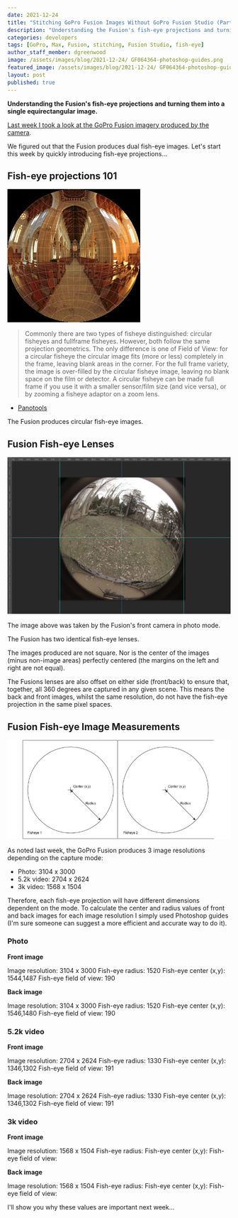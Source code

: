 ```yaml
---
date: 2021-12-24
title: "Stitching GoPro Fusion Images Without GoPro Fusion Studio (Part 2)"
description: "Understanding the Fusion's fish-eye projections and turning them into a single equirectangular image."
categories: developers
tags: [GoPro, Max, Fusion, stitching, Fusion Studio, fish-eye]
author_staff_member: dgreenwood
image: /assets/images/blog/2021-12-24/ GF064364-photoshop-guides.png
featured_image: /assets/images/blog/2021-12-24/ GF064364-photoshop-guides-sm.jpg
layout: post
published: true
---
```


**Understanding the Fusion's fish-eye projections and turning them into a single equirectangular image.**

[Last week I took a look at the GoPro Fusion imagery produced by the camera](/blog/2021/gopro-fusion-fisheye-stitching-part-1).

We figured out that the Fusion produces dual fish-eye images. Let's start this week by quickly introducing fish-eye projections...

## Fish-eye projections 101

<img class="img-fluid" src="/assets/images/blog/2021-12-24/circ_fisheye_panotools.jpeg" alt="Circular fish-eye guides" title="Circular fish-eye guides" />

> Commonly there are two types of fisheye distinguished: circular fisheyes and fullframe fisheyes. However, both follow the same projection geometrics. The only difference is one of Field of View: for a circular fisheye the circular image fits (more or less) completely in the frame, leaving blank areas in the corner. For the full frame variety, the image is over-filled by the circular fisheye image, leaving no blank space on the film or detector. A circular fisheye can be made full frame if you use it with a smaller sensor/film size (and vice versa), or by zooming a fisheye adaptor on a zoom lens.

- [Panotools](https://wiki.panotools.org/Fisheye_Projection)

The Fusion produces circular fish-eye images.

## Fusion Fish-eye Lenses

<img class="img-fluid" src="/assets/images/blog/2021-12-24/GF064364-photoshop-guides.png" alt="Photoshop Guides" title="Photoshop Guides" />

The image above was taken by the Fusion's front camera in photo mode.

The Fusion has two identical fish-eye lenses.

The images produced are not square. Nor is the center of the images (minus non-image areas) perfectly centered (the margins on the left and right are not equal).

The Fusions lenses are also offset on either side (front/back) to ensure that, together, all 360 degrees are captured in any given scene. This means the back and front images, whilst the same resolution, do not have the fish-eye projection in the same pixel spaces.

## Fusion Fish-eye Image Measurements

<img class="img-fluid" src="/assets/images/blog/2021-12-24/diagram-fusion2sphere.jpg" alt="GoPro Fusion Fisheye diagram" title="GoPro Fusion Fisheye diagram" />

As noted last week, the GoPro Fusion produces 3 image resolutions depending on the capture mode:

* Photo: 3104 x 3000
* 5.2k video: 2704 x 2624
* 3k video: 1568 x 1504

Therefore, each fish-eye projection will have different dimensions dependent on the mode. To calculate the center and radius values of front and back images for each image resolution I simply used Photoshop guides (I'm sure someone can suggest a more efficient and accurate way to do it).

### Photo

**Front image** 

Image resolution: 3104 x 3000
Fish-eye radius: 1520
Fish-eye center (x,y): 1544,1487
Fish-eye field of view: 190

**Back image** 

Image resolution: 3104 x 3000
Fish-eye radius: 1520
Fish-eye center (x,y): 1546,1480
Fish-eye field of view: 190


### 5.2k video

**Front image** 

Image resolution: 2704 x 2624
Fish-eye radius: 1330
Fish-eye center (x,y): 1346,1302
Fish-eye field of view: 191

**Back image** 

Image resolution: 2704 x 2624
Fish-eye radius: 1330
Fish-eye center (x,y): 1346,1302
Fish-eye field of view: 191

### 3k video

**Front image** 

Image resolution: 1568 x 1504
Fish-eye radius: 
Fish-eye center (x,y): 
Fish-eye field of view: 

**Back image** 

Image resolution: 1568 x 1504
Fish-eye radius: 
Fish-eye center (x,y): 
Fish-eye field of view: 

I'll show you why these values are important next week...